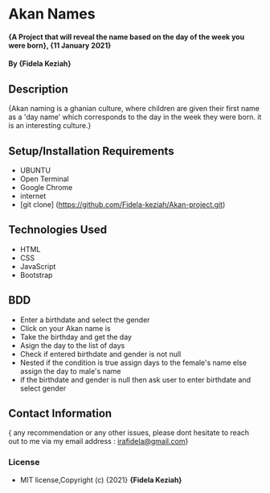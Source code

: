 # Akan Names
#### {A Project that will reveal the name based on the day of the week you were born}, {11 January 2021}
#### By **{Fidela Keziah}**
## Description
{Akan naming is a ghanian culture, where children are given their first name as a 'day name' which corresponds to the day in the week they were born. it is an interesting culture.}
## Setup/Installation Requirements
* UBUNTU
* Open Terminal
* Google Chrome
* internet
* [git clone] (https://github.com/Fidela-keziah/Akan-project.git)
## Technologies Used
* HTML
* CSS
* JavaScript
* Bootstrap
## BDD
* Enter a birthdate and select the gender
* Click on your Akan name is
* Take the birthday and get the day
* Asign the day to the list of days
* Check if entered birthdate and gender is not null
* Nested if the condition is true assign days to the female's name else assign the day to male's name
* if the birthdate and gender is null then ask user to enter birthdate and select gender
## Contact Information
{ any recommendation or any other issues, please dont hesitate to reach out to me via my email address : irafidela@gmail.com}
### License
* MIT license,Copyright (c) {2021} **{Fidela Keziah}**